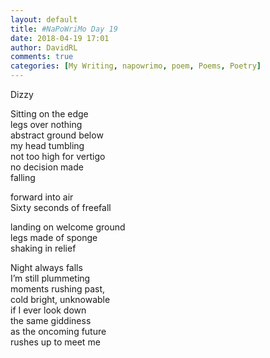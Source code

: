 ```yaml
---  
layout: default  
title: #NaPoWriMo Day 19  
date: 2018-04-19 17:01  
author: DavidRL  
comments: true  
categories: [My Writing, napowrimo, poem, Poems, Poetry]  
---  
```

Dizzy  
  
Sitting on the edge  
legs over nothing  
abstract ground below  
my head tumbling  
not too high for vertigo  
no decision made  
falling  
  
forward into air  
Sixty seconds of freefall  
  
landing on welcome ground  
legs made of sponge  
shaking in relief  
  
Night always falls  
I’m still plummeting  
moments rushing past,  
cold bright, unknowable  
if I ever look down  
the same giddiness  
as the oncoming future  
rushes up to meet me  
  